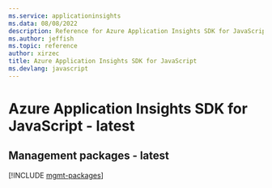 ```yaml
---
ms.service: applicationinsights
ms.data: 08/08/2022
description: Reference for Azure Application Insights SDK for JavaScript
ms.author: jeffish
ms.topic: reference
author: xirzec
title: Azure Application Insights SDK for JavaScript
ms.devlang: javascript
---
```

# Azure Application Insights SDK for JavaScript - latest

## Management packages - latest
[!INCLUDE [mgmt-packages](application-insights-mgmt-index.md)]